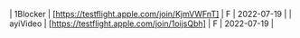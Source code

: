 | 1Blocker | [https://testflight.apple.com/join/KjmVWFnT] | F | 2022-07-19 |
| ayiVideo | [https://testflight.apple.com/join/1oijsQbh] | F | 2022-07-19 |
